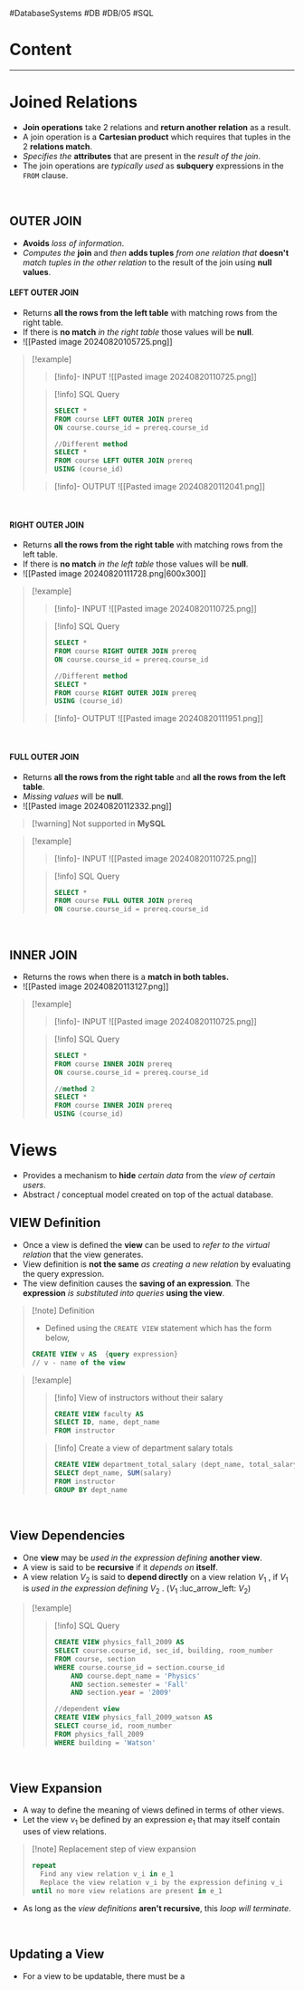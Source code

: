 #DatabaseSystems #DB #DB/05 #SQL

# Content

---
# Joined Relations
- **Join operations** take 2 relations and **return another relation** as a result.
- A join operation is a **Cartesian product** which requires that tuples in the 2 **relations match**.
- *Specifies the* **attributes** that are present in the *result of the join*.
- The join operations are *typically used* as **subquery** expressions in the `FROM` clause.

<br>

## OUTER JOIN
- **Avoids** *loss of information*.
- *Computes the* **join** and *then* **adds tuples** *from one relation that* **doesn't** *match tuples in the other relation* to the result of the join using **null values**. 

#### LEFT OUTER JOIN
- Returns **all the rows from the left table** with matching rows from the right table.
- If there is **no match** *in the right table* those values will be **null**.
- ![[Pasted image 20240820105725.png]]

> [!example] 
> > [!info]- INPUT
> > ![[Pasted image 20240820110725.png]]
> 
> 
> > [!info] SQL Query
> > ```SQL
> > SELECT *
> > FROM course LEFT OUTER JOIN prereq
> > ON course.course_id = prereq.course_id
> > 
> > //Different method
> > SELECT *
> > FROM course LEFT OUTER JOIN prereq
> > USING (course_id)
> > ```
> 
> 
> > [!info]- OUTPUT
> > ![[Pasted image 20240820112041.png]]

<br>

#### RIGHT OUTER JOIN
- Returns **all the rows from the right table** with matching rows from the left table.
- If there is **no match** *in the left table* those values will be **null**.
- ![[Pasted image 20240820111728.png|600x300]]

> [!example] 
> > [!info]- INPUT
> > ![[Pasted image 20240820110725.png]]
> 
> 
> > [!info] SQL Query
> > ```SQL
> > SELECT *
> > FROM course RIGHT OUTER JOIN prereq
> > ON course.course_id = prereq.course_id
> > 
> > //Different method
> > SELECT *
> > FROM course RIGHT OUTER JOIN prereq
> > USING (course_id)
> > ```
> 
> 
> > [!info]- OUTPUT
> > ![[Pasted image 20240820111951.png]]

<br>

#### FULL OUTER JOIN
- Returns **all the rows from the right table** and **all the rows from the left table**.
- *Missing values* will be **null**.
- ![[Pasted image 20240820112332.png]]
> [!warning] Not supported in **MySQL**

> [!example] 
> > [!info]- INPUT
> > ![[Pasted image 20240820110725.png]]
> 
> 
> > [!info] SQL Query
> > ```SQL
> > SELECT *
> > FROM course FULL OUTER JOIN prereq
> > ON course.course_id = prereq.course_id
> > 
> > ```
> 
> 

<br>

## INNER JOIN
- Returns the rows when there is a **match in both tables.**
- ![[Pasted image 20240820113127.png]]


> [!example] 
> > [!info]- INPUT
> > ![[Pasted image 20240820110725.png]]
> 
> 
> > [!info] SQL Query
> > ```SQL
> > SELECT *
> > FROM course INNER JOIN prereq
> > ON course.course_id = prereq.course_id
> > 
> > //method 2
> > SELECT *
> > FROM course INNER JOIN prereq
> > USING (course_id)
> > ```
> 

# Views
- Provides a mechanism to **hide** *certain data* from the *view of certain users*.
- Abstract / conceptual model created on top of the actual database.

## VIEW Definition
- Once a view is defined the **view** can be used to *refer to the virtual relation* that the view generates.
-  View definition is **not the same** *as creating a new relation* by evaluating the query expression.
- The view definition causes the **saving of an expression**. The **expression** *is substituted into queries* **using the view**.

> [!note] Definition
> - Defined using the `CREATE VIEW` statement which has the form below,
> ```SQL
> CREATE VIEW v AS  {query expression}
> // v - name of the view
> ```

> [!example] 
> > [!info] View of instructors without their salary
> > ```SQL
> > CREATE VIEW faculty AS
> > SELECT ID, name, dept_name
> > FROM instructor 
> > ```
> 
> > [!info] Create a view of department salary totals
> > ```SQL
> > CREATE VIEW department_total_salary (dept_name, total_salary) AS
> > SELECT dept_name, SUM(salary)
> > FROM instructor
> > GROUP BY dept_name
> > ```

<br>

## View Dependencies
- One **view** may be *used in the expression defining* **another view**.
- A view is said to be **recursive** if it *depends on* **itself**. 
- A view relation $V_2$ is said to **depend directly** on a view relation $V_1$ , if  $V_1$  is *used in the expression defining* $V_2$ . ($V_1$ :luc_arrow_left: $V_2$) 

> [!example] 
> > [!info] SQL Query
> > ```SQL
> > CREATE VIEW physics_fall_2009 AS
> > SELECT course.course_id, sec_id, building, room_number
> > FROM course, section
> > WHERE course.course_id = section.course_id
> > 	AND course.dept_name = 'Physics'
> > 	AND section.semester = 'Fall'
> > 	AND section.year = '2009'
> > 
> > //dependent view
> > CREATE VIEW physics_fall_2009_watson AS
> > SELECT course_id, room_number
> > FROM physics_fall_2009
> > WHERE building = 'Watson'
> > ```

<br>

## View Expansion
- A way to define the meaning of views defined in terms of other views.
- Let the view $v_1$ be defined by an expression $e_1$ that may itself contain uses of view relations.

> [!note] Replacement step of view expansion 
> ```pascal
> repeat
> 	Find any view relation v_i in e_1
> 	Replace the view relation v_i by the expression defining v_i
> until no more view relations are present in e_1
> ```

- As long as the *view definitions* **aren't recursive**, this *loop will terminate*.

<br>

## Updating a View
- For a view to be updatable, there must be a 


